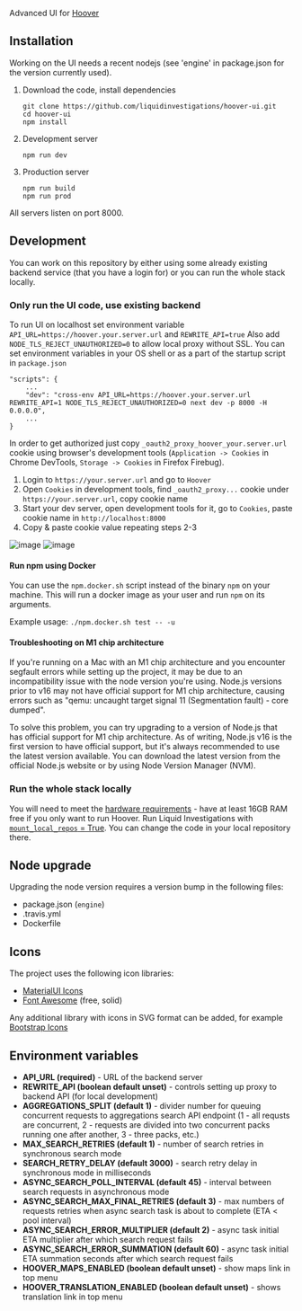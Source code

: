 Advanced UI for [Hoover](https://hoover.github.io)

## Installation

Working on the UI needs a recent nodejs (see 'engine' in package.json for the version currently used).

1.  Download the code, install dependencies

    ```shell
    git clone https://github.com/liquidinvestigations/hoover-ui.git
    cd hoover-ui
    npm install
    ```

2.  Development server

    ```shell
    npm run dev
    ```

3.  Production server

    ```shell
    npm run build
    npm run prod
    ```

All servers listen on port 8000.


## Development

You can work on this repository by either using some already existing backend service (that you have a login for) or you can run the whole stack locally.


### Only run the UI code, use existing backend

To run UI on localhost set environment variable `API_URL=https://hoover.your.server.url` and `REWRITE_API=true`
Also add `NODE_TLS_REJECT_UNAUTHORIZED=0` to allow local proxy without SSL.
You can set environment variables in your OS shell or as a part of the startup script in `package.json`

    "scripts": {
        ...
        "dev": "cross-env API_URL=https://hoover.your.server.url REWRITE_API=1 NODE_TLS_REJECT_UNAUTHORIZED=0 next dev -p 8000 -H 0.0.0.0",
        ...
    }

In order to get authorized just copy `_oauth2_proxy_hoover_your.server.url` cookie using browser's development tools
(`Application -> Cookies` in Chrome DevTools, `Storage -> Cookies` in Firefox Firebug).

1. Login to `https://your.server.url` and go to `Hoover`
2. Open `Cookies` in development tools, find `_oauth2_proxy...` cookie under `https://your.server.url`, copy cookie name
3. Start your dev server, open development tools for it, go to `Cookies`, paste cookie name in `http://localhost:8000`
4. Copy & paste cookie value repeating steps 2-3

![image](https://user-images.githubusercontent.com/44607878/225839063-96e9b4e4-2ce4-42aa-a3c9-6ab613fb46d0.png)
![image](https://user-images.githubusercontent.com/44607878/225900225-fb7b8ab9-7690-46c7-a03a-749bfc4c889c.png)


#### Run npm using Docker

You can use the `npm.docker.sh` script instead of the binary `npm` on your
machine. This will run a docker image as your user and run `npm` on its
arguments.

Example usage: `./npm.docker.sh test -- -u`

#### Troubleshooting on M1 chip architecture

If you're running on a Mac with an M1 chip architecture and you encounter segfault errors while setting up the project, it may be due to an incompatibility issue with the node version you're using. Node.js versions prior to v16 may not have official support for M1 chip architecture, causing errors such as "qemu: uncaught target signal 11 (Segmentation fault) - core dumped".

To solve this problem, you can try upgrading to a version of Node.js that has official support for M1 chip architecture. As of writing, Node.js v16 is the first version to have official support, but it's always recommended to use the latest version available. You can download the latest version from the official Node.js website or by using Node Version Manager (NVM).


### Run the whole stack locally

You will need to meet the [hardware requirements](https://github.com/liquidinvestigations/docs/wiki/Hardware-requirements#storage) - have at least 16GB RAM free if you only want to run Hoover.
Run Liquid Investigations with [`mount_local_repos` = True](https://github.com/liquidinvestigations/node/blob/master/docs/Development.md). You can change the code in your local repository there.


## Node upgrade

Upgrading the node version requires a version bump in the following files:

-   package.json (`engine`)
-   .travis.yml
-   Dockerfile

## Icons

The project uses the following icon libraries:

- [MaterialUI Icons](https://material-ui.com/components/material-icons/)
- [Font Awesome](https://fontawesome.com/icons?d=gallery&p=2&s=solid&m=free) (free, solid)

Any additional library with icons in SVG format can be added, for example [Bootstrap Icons](https://icons.getbootstrap.com/)

## Environment variables

- **API_URL (required)** - URL of the backend server
- **REWRITE_API (boolean default unset)** - controls setting up proxy to backend API (for local development)
- **AGGREGATIONS_SPLIT (default 1)** - divider number for queuing concurrent requests to aggregations search API endpoint (1 - all requsts are concurrent, 2 - requests are divided into two concurrent packs running one after another, 3 - three packs, etc.)
- **MAX_SEARCH_RETRIES (default 1)** - number of search retries in synchronous search mode
- **SEARCH_RETRY_DELAY (default 3000)** - search retry delay in synchronous mode in milliseconds
- **ASYNC_SEARCH_POLL_INTERVAL (default 45)** - interval between search requests in asynchronous mode
- **ASYNC_SEARCH_MAX_FINAL_RETRIES (default 3)** - max numbers of requests retries when async search task is about to complete (ETA < pool interval)
- **ASYNC_SEARCH_ERROR_MULTIPLIER (default 2)** - async task initial ETA multiplier after which search request fails
- **ASYNC_SEARCH_ERROR_SUMMATION (default 60)** - async task initial ETA summation seconds after which search request fails
- **HOOVER_MAPS_ENABLED (boolean default unset)** - show maps link in top menu
- **HOOVER_TRANSLATION_ENABLED (boolean default unset)** - shows translation link in top menu

